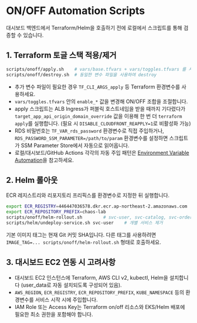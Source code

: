 # ON/OFF Automation Scripts

대시보드 백엔드에서 Terraform/Helm을 호출하기 전에 로컬에서 스크립트를 통해 검증할 수 있습니다.

## 1. Terraform 토글 스택 적용/제거

```bash
scripts/onoff/apply.sh    # vars/base.tfvars + vars/toggles.tfvars 를 사용하여 apply
scripts/onoff/destroy.sh  # 동일한 변수 파일을 사용하여 destroy
```

- 추가 변수 파일이 필요한 경우 `TF_CLI_ARGS_apply` 등 Terraform 환경변수를 사용하세요.
- `vars/toggles.tfvars` 안의 `enable_*` 값을 변경해 ON/OFF 조합을 조절합니다.
- apply 스크립트는 ALB Ingress가 퍼블릭 호스트네임을 받을 때까지 기다렸다가 `target_app_api_origin_domain_override` 값을 이용해 한 번 더 `terraform apply`를 실행합니다. (필요 시 `DISABLE_CLOUDFRONT_REAPPLY=1`로 비활성화 가능)
- RDS 비밀번호는 `TF_VAR_rds_password` 환경변수로 직접 주입하거나, `RDS_PASSWORD_SSM_PARAMETER=/path/to/param` 환경변수를 설정하면 스크립트가 SSM Parameter Store에서 자동으로 읽어옵니다.
- 로컬/대시보드/GitHub Actions 각각의 자동 주입 패턴은 [Environment Variable Automation](./environment-automation.md)을 참고하세요.

## 2. Helm 롤아웃

ECR 레지스트리와 리포지토리 프리픽스를 환경변수로 지정한 뒤 실행합니다.

```bash
export ECR_REGISTRY=446447036578.dkr.ecr.ap-northeast-2.amazonaws.com
export ECR_REPOSITORY_PREFIX=chaos-lab
scripts/onoff/helm-rollout.sh        # svc-user, svc-catalog, svc-order 순서로 upgrade/install
scripts/helm/undeploy-service.sh svc-user    # 개별 서비스 제거
```

기본 이미지 태그는 현재 Git 커밋 SHA입니다. 다른 태그를 사용하려면 `IMAGE_TAG=... scripts/onoff/helm-rollout.sh` 형태로 호출하세요.

## 3. 대시보드 EC2 연동 시 고려사항

- 대시보드 EC2 인스턴스에 Terraform, AWS CLI v2, kubectl, Helm을 설치합니다 (user_data로 자동 설치되도록 구성되어 있음).
- `AWS_REGION`, `ECR_REGISTRY`, `ECR_REPOSITORY_PREFIX`, `KUBE_NAMESPACE` 등의 환경변수를 서비스 시작 시에 주입합니다.
- IAM Role 또는 Access Key는 Terraform on/off 리소스와 EKS/Helm 배포에 필요한 최소 권한을 포함해야 합니다.
